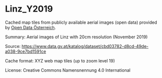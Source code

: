 # Linz_Y2019

Cached map tiles from publicly available aerial images (open data) provided by [Open Data Österreich](https://www.data.gv.at).

Summary: Aerial images of Linz with 20cm resolution (November 2019)

Source: https://www.data.gv.at/katalog/dataset/cbd03782-d8cd-49de-a038-9ce7bd1591ce

Cache format: XYZ web map tiles (up to zoom level 19)

License: Creative Commons Namensnennung 4.0 International
